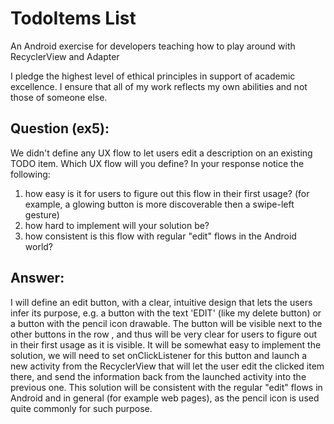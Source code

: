 # TodoItems List

An Android exercise for developers teaching how to play around with RecyclerView and Adapter

I pledge the highest level of ethical principles in support of academic excellence. 
I ensure that all of my work reflects my own abilities and not those of someone else.

## Question (ex5):
We didn't define any UX flow to let users edit a description on an existing TODO item.
Which UX flow will you define?
In your response notice the following:
1. how easy is it for users to figure out this flow in their first usage? (for example, a glowing button is more discoverable then a swipe-left gesture)
2. how hard to implement will your solution be?
3. how consistent is this flow with regular "edit" flows in the Android world?

## Answer:
I will define an edit button, with a clear, intuitive design that lets the users infer its purpose, e.g. 
a button with the text 'EDIT' (like my delete button) or a button with the pencil icon drawable.
The button will be visible next to the other buttons in the row , and thus will be very clear for users to figure out in their first usage as it is visible.
It will be somewhat easy to implement the solution, we will need to set onClickListener for this button and launch a new activity
from the RecyclerView that will let the user edit the clicked item there, and send the information back from the launched activity into the previous one.
This solution will be consistent with the regular "edit" flows in Android and in general (for example web pages), as the pencil icon is used quite commonly for such purpose.